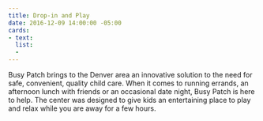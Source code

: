 ```yaml
---
title: Drop-in and Play
date: 2016-12-09 14:00:00 -05:00
cards:
- text: 
  list:
  - 
---
```


Busy Patch brings to the Denver area an innovative solution to the need for safe, convenient, quality child care. When it comes to running errands, an afternoon lunch with friends or an occasional date night, Busy Patch is here to help. The center was designed to give kids an entertaining place to play and relax while you are away for a few hours.